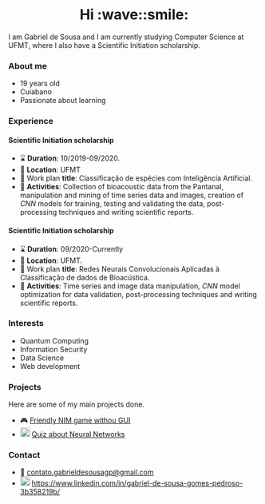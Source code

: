<h1 align="center"> Hi :wave::smile: </h1>

I am Gabriel de Sousa and I am currently studying Computer Science at UFMT, where I also have a Scientific Initiation scholarship.
### About me
* 19 years old
* Cuiabano
* Passionate about learning

### Experience
#### Scientific Initiation scholarship
- :hourglass: __Duration__: 10/2019-09/2020.
- :briefcase: __Location__: UFMT
- :memo: Work plan __title__: Classificação de espécies com Inteligência Artificial.
- :pushpin: __Activities__: Collection of bioacoustic data from the Pantanal, manipulation and mining of time series data and images, creation of _CNN_ models for training, testing and validating the data, post-processing techniques and writing scientific reports.

#### Scientific Initiation scholarship
- :hourglass: __Duration__: 09/2020-Currently
- :briefcase: __Location__: UFMT.
- :memo: Work plan __title__: Redes Neurais Convolucionais Aplicadas à Classificação de dados de Bioacústica.
- :pushpin: __Activities__: Time series and image data manipulation,  _CNN_ model optimization for data validation, post-processing techniques and writing scientific reports.

### Interests
* Quantum Computing
* Information Security
* Data Science
* Web development

### Projects
Here are some of my main projects done.
- :video_game: [Friendly NIM game withou GUI](https://github.com/SousaPedroso/JogoDoNim)
- <img src="https://www.flaticon.com/svg/vstatic/svg/3406/3406808.svg?token=exp=1612633828~hmac=9ada1521de794d2576539c8efb9345d6" height=19 width=19> [Quiz about Neural Networks](https://github.com/SousaPedroso/NeuralNetworksQuiz)

### Contact
* :email: contato.gabrieldesousagp@gmail.com
* <img src="https://www.flaticon.com/svg/vstatic/svg/174/174857.svg?token=exp=1612633729~hmac=75d1eb9451f5c24bc709e7e07be8f33c" height=19 width=19> https://www.linkedin.com/in/gabriel-de-sousa-gomes-pedroso-3b358219b/
